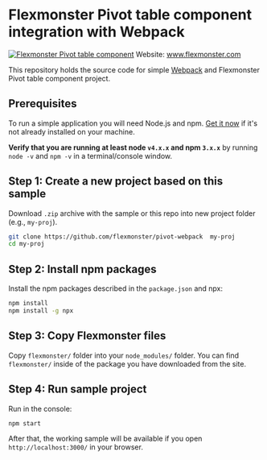# Flexmonster Pivot table component integration with Webpack
[![Flexmonster Pivot table component](https://s3.amazonaws.com/flexmonster/github/fm-github-cover.png)](http://flexmonster.com)
Website: www.flexmonster.com

This repository holds the source code for simple [Webpack](https://webpack.js.org/) and Flexmonster Pivot table component project. 

## Prerequisites

To run a simple application you will need Node.js and npm. <a href="https://docs.npmjs.com/getting-started/installing-node" target="_blank" title="Installing Node.js and updating npm">
Get it now</a> if it's not already installed on your machine.
 
**Verify that you are running at least node `v4.x.x` and npm `3.x.x`**
by running `node -v` and `npm -v` in a terminal/console window.

## Step 1: Create a new project based on this sample

Download `.zip` archive with the sample or this repo into new project folder (e.g., `my-proj`).
```bash
git clone https://github.com/flexmonster/pivot-webpack  my-proj
cd my-proj
```

## Step 2: Install npm packages

Install the npm packages described in the `package.json` and npx:

```bash
npm install
npm install -g npx
```

## Step 3: Copy Flexmonster files

Copy `flexmonster/` folder into your `node_modules/` folder. You can find `flexmonster/` inside of the package you have downloaded from the site.

## Step 4: Run sample project

Run in the console:

```bash
npm start
```

After that, the working sample will be available if you open `http://localhost:3000/` in your browser.